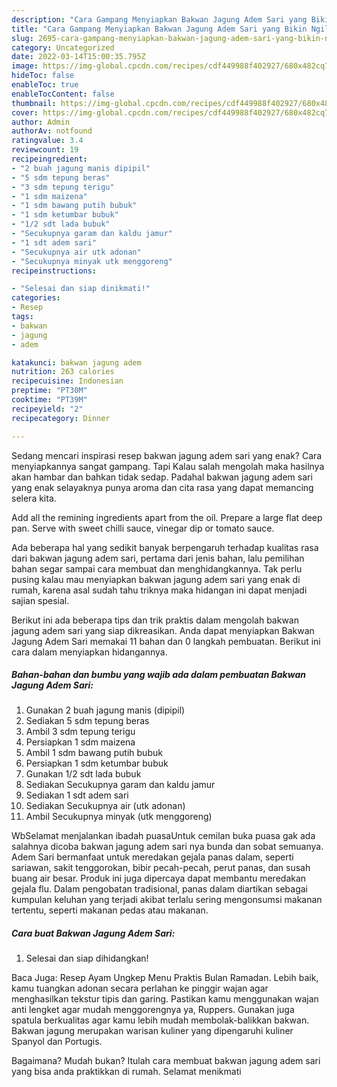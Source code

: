 ```yaml
---
description: "Cara Gampang Menyiapkan Bakwan Jagung Adem Sari yang Bikin Ngiler"
title: "Cara Gampang Menyiapkan Bakwan Jagung Adem Sari yang Bikin Ngiler"
slug: 2695-cara-gampang-menyiapkan-bakwan-jagung-adem-sari-yang-bikin-ngiler
category: Uncategorized
date: 2022-03-14T15:00:35.795Z
image: https://img-global.cpcdn.com/recipes/cdf449988f402927/680x482cq70/bakwan-jagung-adem-sari-foto-resep-utama.jpg
hideToc: false
enableToc: true
enableTocContent: false
thumbnail: https://img-global.cpcdn.com/recipes/cdf449988f402927/680x482cq70/bakwan-jagung-adem-sari-foto-resep-utama.jpg
cover: https://img-global.cpcdn.com/recipes/cdf449988f402927/680x482cq70/bakwan-jagung-adem-sari-foto-resep-utama.jpg
author: Admin
authorAv: notfound
ratingvalue: 3.4
reviewcount: 19
recipeingredient:
- "2 buah jagung manis dipipil"
- "5 sdm tepung beras"
- "3 sdm tepung terigu"
- "1 sdm maizena"
- "1 sdm bawang putih bubuk"
- "1 sdm ketumbar bubuk"
- "1/2 sdt lada bubuk"
- "Secukupnya garam dan kaldu jamur"
- "1 sdt adem sari"
- "Secukupnya air utk adonan"
- "Secukupnya minyak utk menggoreng"
recipeinstructions:

- "Selesai dan siap dinikmati!"
categories:
- Resep
tags:
- bakwan
- jagung
- adem

katakunci: bakwan jagung adem 
nutrition: 263 calories
recipecuisine: Indonesian
preptime: "PT30M"
cooktime: "PT39M"
recipeyield: "2"
recipecategory: Dinner

---
```



Sedang mencari inspirasi resep bakwan jagung adem sari yang enak? Cara menyiapkannya sangat gampang. Tapi Kalau salah mengolah maka hasilnya akan hambar dan bahkan tidak sedap. Padahal bakwan jagung adem sari yang enak selayaknya punya aroma dan cita rasa yang dapat memancing selera kita.


Add all the remining ingredients apart from the oil. Prepare a large flat deep pan. Serve with sweet chilli sauce, vinegar dip or tomato sauce.

Ada beberapa hal yang sedikit banyak berpengaruh terhadap kualitas rasa dari bakwan jagung adem sari, pertama dari jenis bahan, lalu pemilihan bahan segar sampai cara membuat dan menghidangkannya. Tak perlu pusing kalau mau menyiapkan bakwan jagung adem sari yang enak di rumah, karena asal sudah tahu triknya maka hidangan ini dapat menjadi sajian spesial.


Berikut ini ada beberapa tips dan trik praktis dalam mengolah bakwan jagung adem sari yang siap dikreasikan. Anda dapat menyiapkan Bakwan Jagung Adem Sari memakai 11 bahan dan 0 langkah pembuatan. Berikut ini cara dalam menyiapkan hidangannya.

<!--inarticleads1-->

##### Bahan-bahan dan bumbu yang wajib ada dalam pembuatan Bakwan Jagung Adem Sari:

1. Gunakan 2 buah jagung manis (dipipil)
1. Sediakan 5 sdm tepung beras
1. Ambil 3 sdm tepung terigu
1. Persiapkan 1 sdm maizena
1. Ambil 1 sdm bawang putih bubuk
1. Persiapkan 1 sdm ketumbar bubuk
1. Gunakan 1/2 sdt lada bubuk
1. Sediakan Secukupnya garam dan kaldu jamur
1. Sediakan 1 sdt adem sari
1. Sediakan Secukupnya air (utk adonan)
1. Ambil Secukupnya minyak (utk menggoreng)


WbSelamat menjalankan ibadah puasaUntuk cemilan buka puasa gak ada salahnya dicoba bakwan jagung adem sari nya bunda dan sobat semuanya. Adem Sari bermanfaat untuk meredakan gejala panas dalam, seperti sariawan, sakit tenggorokan, bibir pecah-pecah, perut panas, dan susah buang air besar. Produk ini juga dipercaya dapat membantu meredakan gejala flu. Dalam pengobatan tradisional, panas dalam diartikan sebagai kumpulan keluhan yang terjadi akibat terlalu sering mengonsumsi makanan tertentu, seperti makanan pedas atau makanan. 

<!--inarticleads2-->

##### Cara buat Bakwan Jagung Adem Sari:


1. Selesai dan siap dihidangkan!

Baca Juga: Resep Ayam Ungkep Menu Praktis Bulan Ramadan. Lebih baik, kamu tuangkan adonan secara perlahan ke pinggir wajan agar menghasilkan tekstur tipis dan garing. Pastikan kamu menggunakan wajan anti lengket agar mudah menggorengnya ya, Ruppers. Gunakan juga spatula berkualitas agar kamu lebih mudah membolak-balikkan bakwan. Bakwan jagung merupakan warisan kuliner yang dipengaruhi kuliner Spanyol dan Portugis. 

Bagaimana? Mudah bukan? Itulah cara membuat bakwan jagung adem sari yang bisa anda praktikkan di rumah. Selamat menikmati
